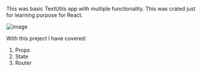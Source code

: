 This was basic TextUtils app with multiple functionality. This was crated just for learning purpose for React.

![image](https://github.com/user-attachments/assets/6bb4886d-0b4c-4e38-8cd2-70025e4a3826)

With this preject I have covered:
1. Props
2. State
3. Router
